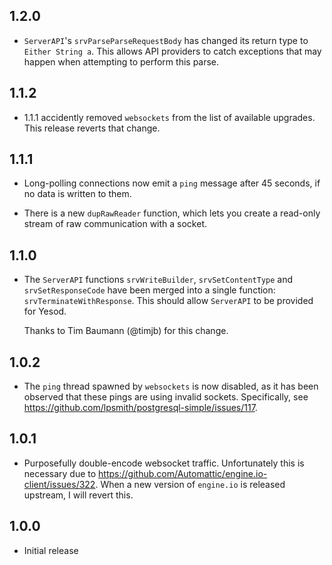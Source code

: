 ## 1.2.0

* `ServerAPI`'s `srvParseParseRequestBody` has changed its return type to
  `Either String a`. This allows API providers to catch exceptions that may
  happen when attempting to perform this parse.

## 1.1.2

* 1.1.1 accidently removed `websockets` from the list of available upgrades.
  This release reverts that change.

## 1.1.1

* Long-polling connections now emit a `ping` message after 45 seconds, if no
  data is written to them.

* There is a new `dupRawReader` function, which lets you create a read-only
  stream of raw communication with a socket.

## 1.1.0

* The `ServerAPI` functions `srvWriteBuilder`, `srvSetContentType` and
  `srvSetResponseCode` have been merged into a single function:
  `srvTerminateWithResponse`. This should allow `ServerAPI` to be provided for
  Yesod.

  Thanks to Tim Baumann (@timjb) for this change.

## 1.0.2

* The `ping` thread spawned by `websockets` is now disabled, as it has been
  observed that these pings are using invalid sockets. Specifically, see
  https://github.com/lpsmith/postgresql-simple/issues/117.

## 1.0.1

* Purposefully double-encode websocket traffic. Unfortunately this is necessary
  due to https://github.com/Automattic/engine.io-client/issues/322. When a new
  version of `engine.io` is released upstream, I will revert this.

## 1.0.0

* Initial release
